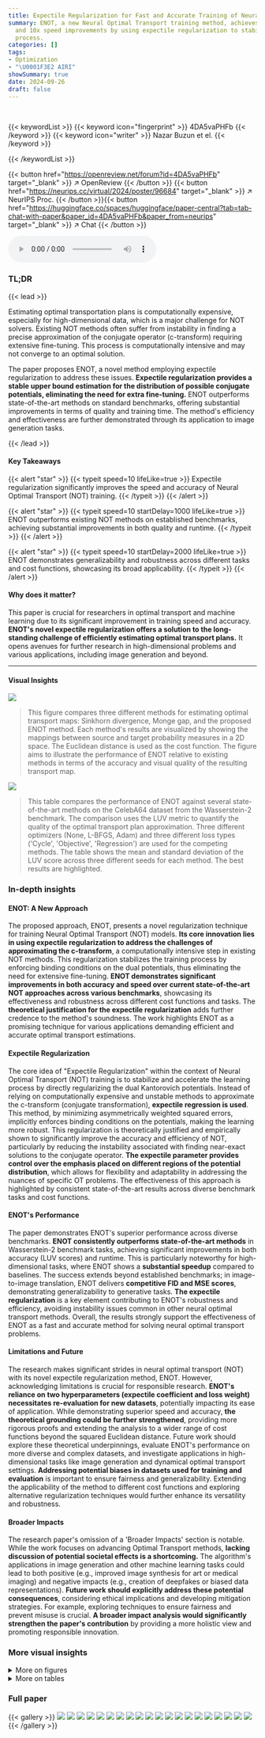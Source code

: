 ```yaml
---
title: Expectile Regularization for Fast and Accurate Training of Neural Optimal Transport
summary: ENOT, a new Neural Optimal Transport training method, achieves 3x quality
  and 10x speed improvements by using expectile regularization to stabilize the learning
  process.
categories: []
tags:
- Optimization
- "\U0001F3E2 AIRI"
showSummary: true
date: 2024-09-26
draft: false
---
```


<br>

{{< keywordList >}}
{{< keyword icon="fingerprint" >}} 4DA5vaPHFb {{< /keyword >}}
{{< keyword icon="writer" >}} Nazar Buzun et el. {{< /keyword >}}
 
{{< /keywordList >}}

{{< button href="https://openreview.net/forum?id=4DA5vaPHFb" target="_blank" >}}
↗ OpenReview
{{< /button >}}
{{< button href="https://neurips.cc/virtual/2024/poster/96684" target="_blank" >}}
↗ NeurIPS Proc.
{{< /button >}}{{< button href="https://huggingface.co/spaces/huggingface/paper-central?tab=tab-chat-with-paper&paper_id=4DA5vaPHFb&paper_from=neurips" target="_blank" >}}
↗ Chat
{{< /button >}}



<audio controls>
    <source src="https://ai-paper-reviewer.com/4DA5vaPHFb/podcast.wav" type="audio/wav">
    Your browser does not support the audio element.
</audio>


### TL;DR


{{< lead >}}

Estimating optimal transportation plans is computationally expensive, especially for high-dimensional data, which is a major challenge for NOT solvers. Existing NOT methods often suffer from instability in finding a precise approximation of the conjugate operator (c-transform) requiring extensive fine-tuning. This process is computationally intensive and may not converge to an optimal solution.

The paper proposes ENOT, a novel method employing expectile regularization to address these issues. **Expectile regularization provides a stable upper bound estimation for the distribution of possible conjugate potentials, eliminating the need for extra fine-tuning.**  ENOT outperforms state-of-the-art methods on standard benchmarks, offering substantial improvements in terms of quality and training time.  The method's efficiency and effectiveness are further demonstrated through its application to image generation tasks.

{{< /lead >}}


#### Key Takeaways

{{< alert "star" >}}
{{< typeit speed=10 lifeLike=true >}} Expectile regularization significantly improves the speed and accuracy of Neural Optimal Transport (NOT) training. {{< /typeit >}}
{{< /alert >}}

{{< alert "star" >}}
{{< typeit speed=10 startDelay=1000 lifeLike=true >}} ENOT outperforms existing NOT methods on established benchmarks, achieving substantial improvements in both quality and runtime. {{< /typeit >}}
{{< /alert >}}

{{< alert "star" >}}
{{< typeit speed=10 startDelay=2000 lifeLike=true >}} ENOT demonstrates generalizability and robustness across different tasks and cost functions, showcasing its broad applicability. {{< /typeit >}}
{{< /alert >}}

#### Why does it matter?
This paper is crucial for researchers in optimal transport and machine learning due to its significant improvement in training speed and accuracy. **ENOT's novel expectile regularization offers a solution to the long-standing challenge of efficiently estimating optimal transport plans.**  It opens avenues for further research in high-dimensional problems and various applications, including image generation and beyond.

------
#### Visual Insights



![](https://ai-paper-reviewer.com/4DA5vaPHFb/figures_6_1.jpg)

> This figure compares three different methods for estimating optimal transport maps: Sinkhorn divergence, Monge gap, and the proposed ENOT method.  Each method's results are visualized by showing the mappings between source and target probability measures in a 2D space.  The Euclidean distance is used as the cost function.  The figure aims to illustrate the performance of ENOT relative to existing methods in terms of the accuracy and visual quality of the resulting transport map.





![](https://ai-paper-reviewer.com/4DA5vaPHFb/tables_6_1.jpg)

> This table compares the performance of ENOT against several state-of-the-art methods on the CelebA64 dataset from the Wasserstein-2 benchmark.  The comparison uses the LUV metric to quantify the quality of the optimal transport plan approximation. Three different optimizers (None, L-BFGS, Adam) and three different loss types ('Cycle', 'Objective', 'Regression') are used for the competing methods.  The table shows the mean and standard deviation of the LUV score across three different seeds for each method.  The best results are highlighted.





### In-depth insights


#### ENOT: A New Approach
The proposed approach, ENOT, presents a novel regularization technique for training Neural Optimal Transport (NOT) models.  **Its core innovation lies in using expectile regularization to address the challenges of approximating the c-transform**, a computationally intensive step in existing NOT methods.  This regularization stabilizes the training process by enforcing binding conditions on the dual potentials, thus eliminating the need for extensive fine-tuning.  **ENOT demonstrates significant improvements in both accuracy and speed over current state-of-the-art NOT approaches across various benchmarks**, showcasing its effectiveness and robustness across different cost functions and tasks. The **theoretical justification for the expectile regularization** adds further credence to the method's soundness. The work highlights ENOT as a promising technique for various applications demanding efficient and accurate optimal transport estimations.

#### Expectile Regularization
The core idea of "Expectile Regularization" within the context of Neural Optimal Transport (NOT) training is to stabilize and accelerate the learning process by directly regularizing the dual Kantorovich potentials.  Instead of relying on computationally expensive and unstable methods to approximate the c-transform (conjugate transformation), **expectile regression is used**. This method, by minimizing asymmetrically weighted squared errors, implicitly enforces binding conditions on the potentials, making the learning more robust. This regularization is theoretically justified and empirically shown to significantly improve the accuracy and efficiency of NOT, particularly by reducing the instability associated with finding near-exact solutions to the conjugate operator. **The expectile parameter provides control over the emphasis placed on different regions of the potential distribution**, which allows for flexibility and adaptability in addressing the nuances of specific OT problems. The effectiveness of this approach is highlighted by consistent state-of-the-art results across diverse benchmark tasks and cost functions.

#### ENOT's Performance
The paper demonstrates ENOT's superior performance across diverse benchmarks.  **ENOT consistently outperforms state-of-the-art methods** in Wasserstein-2 benchmark tasks, achieving significant improvements in both accuracy (LUV scores) and runtime.  This is particularly noteworthy for high-dimensional tasks, where ENOT shows a **substantial speedup** compared to baselines.  The success extends beyond established benchmarks; in image-to-image translation, ENOT delivers **competitive FID and MSE scores**, demonstrating generalizability to generative tasks.  **The expectile regularization** is a key element contributing to ENOT's robustness and efficiency, avoiding instability issues common in other neural optimal transport methods. Overall, the results strongly support the effectiveness of ENOT as a fast and accurate method for solving neural optimal transport problems.

#### Limitations and Future
The research makes significant strides in neural optimal transport (NOT) with its novel expectile regularization method, ENOT.  However, acknowledging limitations is crucial for responsible research.  **ENOT's reliance on two hyperparameters (expectile coefficient and loss weight) necessitates re-evaluation for new datasets**, potentially impacting its ease of application. While demonstrating superior speed and accuracy, **the theoretical grounding could be further strengthened**, providing more rigorous proofs and extending the analysis to a wider range of cost functions beyond the squared Euclidean distance.  Future work should explore these theoretical underpinnings, evaluate ENOT's performance on more diverse and complex datasets, and investigate applications in high-dimensional tasks like image generation and dynamical optimal transport settings.  **Addressing potential biases in datasets used for training and evaluation** is important to ensure fairness and generalizability.  Extending the applicability of the method to different cost functions and exploring alternative regularization techniques would further enhance its versatility and robustness.

#### Broader Impacts
The research paper's omission of a 'Broader Impacts' section is notable.  While the work focuses on advancing Optimal Transport methods, **lacking discussion of potential societal effects is a shortcoming.**  The algorithm's applications in image generation and other machine learning tasks could lead to both positive (e.g., improved image synthesis for art or medical imaging) and negative impacts (e.g., creation of deepfakes or biased data representations).  **Future work should explicitly address these potential consequences**, considering ethical implications and developing mitigation strategies.  For example, exploring techniques to ensure fairness and prevent misuse is crucial.  **A broader impact analysis would significantly strengthen the paper's contribution** by providing a more holistic view and promoting responsible innovation.


### More visual insights

<details>
<summary>More on figures
</summary>


![](https://ai-paper-reviewer.com/4DA5vaPHFb/figures_6_2.jpg)

> This figure compares the performance of three different optimal transport methods (Sinkhorn, Monge, and ENOT) on a 2-sphere dataset using a geodesic cost function.  The plots visualize the recovered optimal transport maps (Tθ), showing the mappings between source and target measures. The blue dots represent the source measure, red crosses the target measure, and orange crosses show the result of the transport map (push-forward).  The figure demonstrates how each method achieves different results in terms of the mappings found.


![](https://ai-paper-reviewer.com/4DA5vaPHFb/figures_8_1.jpg)

> This figure shows the results of unpaired image-to-image translation using the ENOT method.  Three different translation tasks are presented: handbags to shoes, FFHQ faces to comic faces, and CelebA female faces to anime faces. For each task, the top row displays the source images, and the bottom row shows the corresponding images generated by ENOT. The figure visually demonstrates the model's ability to translate images between different domains.


![](https://ai-paper-reviewer.com/4DA5vaPHFb/figures_9_1.jpg)

> This figure shows contour plots illustrating the impact of the hyperparameters expectile (τ) and regularization weight (λ) on the unexplained variance percentage (LUV) metric across different dimensions (D=256, 128, 64).  The plots reveal the optimal regions for τ and λ that minimize LUV.  Grey areas indicate where the OT solver failed to converge.


![](https://ai-paper-reviewer.com/4DA5vaPHFb/figures_13_1.jpg)

> The figure demonstrates expectile regression. The left panel shows the asymmetric squared loss function Lτ, highlighting how different τ values (0.01, 0.5, 0.8, 0.9, 0.99) affect the weighting of positive and negative differences.  The right panel illustrates the resulting expectile models fτ(x) for the same τ values.  It shows how the model shifts from representing the conditional mean (τ = 0.5) towards approximating the conditional maximum (as τ approaches 1).


![](https://ai-paper-reviewer.com/4DA5vaPHFb/figures_17_1.jpg)

> This figure shows contour plots illustrating the relationship between the unexplained variance percentage (LUV) metric, the expectile hyperparameter τ, and the regularization weight λ across different dimensions (D = 64, 128, 256). The plots visualize how the optimal settings of τ and λ change depending on the dimensionality of the problem.  Areas with NaN (Not a Number) values indicate where the optimization diverged, highlighting the impact of the hyperparameters on the stability and accuracy of the model.


![](https://ai-paper-reviewer.com/4DA5vaPHFb/figures_18_1.jpg)

> This figure shows the results of applying the ENOT method to synthetic datasets from Makkuva et al. (2020) using a squared Euclidean cost function.  It displays the recovered optimal transport plans (T(x) and its inverse T⁻¹(y)), which map probability measures α and β, along with contour plots of the learned Kantorovich potentials (f and g).  The evaluation metric used is the Sinkhorn distance (W₂), comparing the estimated distance from the learned potentials with the true Wasserstein distance between α and β. The closeness of these distances demonstrates the accuracy of the learned potentials and transport plans.


![](https://ai-paper-reviewer.com/4DA5vaPHFb/figures_18_2.jpg)

> This figure visualizes the optimal transport plan learned by the ENOT algorithm for a squared Euclidean cost function on synthetic datasets from the Rout et al. (2021) paper. It shows the source and target measures as point clouds and the learned transport map as lines connecting points from the source to the target. The color of the lines might represent the magnitude or other properties of the transport. The figure demonstrates the ability of ENOT to learn accurate and continuous transport maps even on complex datasets.


![](https://ai-paper-reviewer.com/4DA5vaPHFb/figures_19_1.jpg)

> This figure shows the results of applying the ENOT model to three different image-to-image translation tasks.  The top row of each section displays the source images, while the bottom row presents the images generated by the ENOT model after the transport mapping. The tasks demonstrated are: translating images of handbags into images of shoes, translating images from the Flickr-Faces-HQ dataset into images of comic book faces, and translating images of female celebrities from the CelebA dataset into images of anime faces.


![](https://ai-paper-reviewer.com/4DA5vaPHFb/figures_19_2.jpg)

> This figure shows the results of image-to-image translation using the proposed ENOT method.  It presents three different translation tasks: handbags to shoes, high-resolution faces (FFHQ) to comic-style faces, and female celebrity faces (CelebA) to anime-style faces. For each task, the top row displays the source images, and the bottom row shows the corresponding translated images generated by ENOT. The figure visually demonstrates the model's ability to translate images across different domains while preserving important structural information.


</details>




<details>
<summary>More on tables
</summary>


![](https://ai-paper-reviewer.com/4DA5vaPHFb/tables_7_1.jpg)
> This table compares the performance of the proposed ENOT method against several baseline methods on high-dimensional tasks from the Wasserstein-2 benchmark.  The comparison is based on the LUV (Unexplained Variance Percentage) metric, which measures the deviation of the estimated optimal transport plan from the ground truth.  Different optimizers for computing the c-conjugate transform are also considered.  The results show the mean and standard deviation of the LUV metric across five different seeds for each method and varying dimensions (D). The best performing method for each dimension is highlighted.

![](https://ai-paper-reviewer.com/4DA5vaPHFb/tables_7_2.jpg)
> This table compares the performance of the proposed ENOT method against several baseline methods on high-dimensional tasks from the Wasserstein-2 benchmark.  The comparison is based on the LUV (Unexplained Variance Percentage) metric, which measures the deviation from the optimal transport plan. Different optimization strategies (Cycle, Objective, Regression) and conjugate optimizers are used for the baselines, while ENOT uses no conjugate optimization.  The table shows the LUV scores for different dimensions (D) of the measure space, highlighting ENOT's superior performance and efficiency.

![](https://ai-paper-reviewer.com/4DA5vaPHFb/tables_8_1.jpg)
> This table compares the performance of ENOT against several other methods for image-to-image translation.  The comparison uses two metrics: FID (Frechet Inception Distance) and MSE (Mean Squared Error) across four different image translation tasks. Lower values are better for both metrics. Note that some baselines did not report results for all tasks.

![](https://ai-paper-reviewer.com/4DA5vaPHFb/tables_8_2.jpg)
> This table compares the performance of ENOT against other methods for image-to-image translation tasks.  The metrics used for comparison are FID (Frechet Inception Distance) and MSE (Mean Squared Error). The results show ENOT's performance relative to CycleGAN, StarGAN, Extremal OT, and Kernel OT across various image datasets and resolutions.

![](https://ai-paper-reviewer.com/4DA5vaPHFb/tables_15_1.jpg)
> This table compares the performance of ENOT against other state-of-the-art methods on the CelebA64 dataset from the Wasserstein-2 benchmark.  The comparison is based on the LUV metric (Unexplained Variance Percentage), which measures the deviation from the optimal transport plan.  Different optimization strategies and methods for approximating the c-conjugate transform are evaluated. The table shows mean and standard deviation of LUV across multiple runs for each method.

![](https://ai-paper-reviewer.com/4DA5vaPHFb/tables_15_2.jpg)
> This table shows the hyperparameter settings used for the synthetic 2D datasets experiments from the Rout et al. (2021) paper.  It details the specific configurations of the potential model, conjugate model, hidden layers, training iterations, activation function, optimizers, Adam beta parameters, initial learning rate, expectile coefficient, expectile tau, and batch size.

![](https://ai-paper-reviewer.com/4DA5vaPHFb/tables_15_3.jpg)
> This table lists the hyperparameters used for the CelebA64 Wasserstein-2 benchmark task.  It includes specifications for the potential and conjugate models, the number of hidden layers, training iterations, activation function, optimizers (with their beta parameters), initial learning rate, expectile coefficient (λ), expectile τ, and batch size.

![](https://ai-paper-reviewer.com/4DA5vaPHFb/tables_16_1.jpg)
> This table presents a comparison of the Expectile-Regularized Neural Optimal Transport (ENOT) method with other state-of-the-art approaches on the CelebA64 tasks from the Wasserstein-2 benchmark.  The comparison is based on the LUV (Unexplained Variance Percentage) metric, which measures the deviation from the optimal transport plan.  The table shows the LUV scores for different methods, broken down by the type of amortisation loss used and the optimizer employed for fine-tuning the c-conjugate transform.  The best-performing method is highlighted.

![](https://ai-paper-reviewer.com/4DA5vaPHFb/tables_16_2.jpg)
> This table compares the runtime of the proposed ENOT method against the W2OT method from Amos (2023) for different numbers of hidden layers in the multi-layer perceptron (MLP) architecture. It demonstrates the significant speed improvement achieved by ENOT compared to W2OT, especially as the number of layers increases.  The speed-up highlights one of the key advantages of ENOT: efficiency in training.

![](https://ai-paper-reviewer.com/4DA5vaPHFb/tables_17_1.jpg)
> This table compares the computation times of the proposed ENOT method against the baseline W2OT-Objective L-BFGS method for high-dimensional tasks from the Wasserstein-2 benchmark.  It demonstrates the significant speedup achieved by ENOT across various dimensions (D).  The same network architecture was used for a fair comparison.

![](https://ai-paper-reviewer.com/4DA5vaPHFb/tables_17_2.jpg)
> This table presents the performance of the ENOT model on various tasks with different values of the expectile hyperparameter τ.  It shows how the model's performance (measured by LUV, Wasserstein distance, FID, and MSE) changes as τ approaches 1, illustrating the effect of this hyperparameter on model stability and accuracy. The results are presented for four different evaluation metrics across various datasets, highlighting the impact of expectile regularization and its influence on the model's behavior.

</details>




### Full paper

{{< gallery >}}
<img src="https://ai-paper-reviewer.com/4DA5vaPHFb/1.png" class="grid-w50 md:grid-w33 xl:grid-w25" />
<img src="https://ai-paper-reviewer.com/4DA5vaPHFb/2.png" class="grid-w50 md:grid-w33 xl:grid-w25" />
<img src="https://ai-paper-reviewer.com/4DA5vaPHFb/3.png" class="grid-w50 md:grid-w33 xl:grid-w25" />
<img src="https://ai-paper-reviewer.com/4DA5vaPHFb/4.png" class="grid-w50 md:grid-w33 xl:grid-w25" />
<img src="https://ai-paper-reviewer.com/4DA5vaPHFb/5.png" class="grid-w50 md:grid-w33 xl:grid-w25" />
<img src="https://ai-paper-reviewer.com/4DA5vaPHFb/6.png" class="grid-w50 md:grid-w33 xl:grid-w25" />
<img src="https://ai-paper-reviewer.com/4DA5vaPHFb/7.png" class="grid-w50 md:grid-w33 xl:grid-w25" />
<img src="https://ai-paper-reviewer.com/4DA5vaPHFb/8.png" class="grid-w50 md:grid-w33 xl:grid-w25" />
<img src="https://ai-paper-reviewer.com/4DA5vaPHFb/9.png" class="grid-w50 md:grid-w33 xl:grid-w25" />
<img src="https://ai-paper-reviewer.com/4DA5vaPHFb/10.png" class="grid-w50 md:grid-w33 xl:grid-w25" />
<img src="https://ai-paper-reviewer.com/4DA5vaPHFb/11.png" class="grid-w50 md:grid-w33 xl:grid-w25" />
<img src="https://ai-paper-reviewer.com/4DA5vaPHFb/12.png" class="grid-w50 md:grid-w33 xl:grid-w25" />
<img src="https://ai-paper-reviewer.com/4DA5vaPHFb/13.png" class="grid-w50 md:grid-w33 xl:grid-w25" />
<img src="https://ai-paper-reviewer.com/4DA5vaPHFb/14.png" class="grid-w50 md:grid-w33 xl:grid-w25" />
<img src="https://ai-paper-reviewer.com/4DA5vaPHFb/15.png" class="grid-w50 md:grid-w33 xl:grid-w25" />
<img src="https://ai-paper-reviewer.com/4DA5vaPHFb/16.png" class="grid-w50 md:grid-w33 xl:grid-w25" />
<img src="https://ai-paper-reviewer.com/4DA5vaPHFb/17.png" class="grid-w50 md:grid-w33 xl:grid-w25" />
<img src="https://ai-paper-reviewer.com/4DA5vaPHFb/18.png" class="grid-w50 md:grid-w33 xl:grid-w25" />
<img src="https://ai-paper-reviewer.com/4DA5vaPHFb/19.png" class="grid-w50 md:grid-w33 xl:grid-w25" />
<img src="https://ai-paper-reviewer.com/4DA5vaPHFb/20.png" class="grid-w50 md:grid-w33 xl:grid-w25" />
{{< /gallery >}}